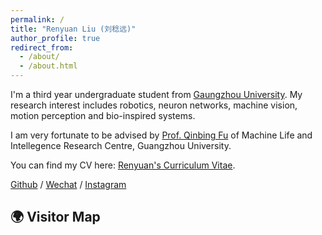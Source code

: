 ```yaml
---
permalink: /
title: "Renyuan Liu (刘稔远)"
author_profile: true
redirect_from: 
  - /about/
  - /about.html
---
```


I'm a third year undergraduate student from [Gaungzhou University](https://www.gzhu.edu.cn/xxgk/xxjj.htm). My research interest includes robotics, neuron networks, machine vision, motion perception and bio-inspired systems.

I am very fortunate to be advised by [Prof. Qinbing Fu](https://scholar.google.com/citations?hl=zh-CN&user=YIte1M8AAAAJ) of Machine Life and Intellegence Research Centre, Guangzhou University. 

You can find my CV here: [Renyuan's Curriculum Vitae](../assets/CV_RenyuanLiu.pdf).

[Github](https://github.com/Ryannnice) / [Wechat](../images/WeChat.png) / [Instagram](https://www.instagram.com/ren_yvan/)





## 🌍 Visitor Map

<div id="visitor-map" style="height: 400px; border-radius: 10px; margin-top: 2em;"></div>

<script>
  const map = L.map('visitor-map').setView([20, 0], 2);

  L.tileLayer('https://{s}.tile.openstreetmap.org/{z}/{x}/{y}.png', {
    attribution: '© OpenStreetMap contributors'
  }).addTo(map);

  // 聚类组
  const markers = L.markerClusterGroup();

  // 加载组织或历史访问数据
  fetch('/leaflet_dist/org-locations.js')
    .then(response => response.text())
    .then(js => {
      eval(js); // 里面定义了 locations 数组
      locations.forEach(loc => {
        const marker = L.marker([loc.lat, loc.lon]).bindPopup(loc.name);
        markers.addLayer(marker);
      });
      map.addLayer(markers);
    });

  // 当前访客位置
  fetch('https://ipapi.co/json')
    .then(res => res.json())
    .then(data => {
      const lat = data.latitude, lon = data.longitude;
      const marker = L.marker([lat, lon]).bindPopup(`👋 You are here: ${data.city}, ${data.country_name}`);
      marker.addTo(map).openPopup();
      map.setView([lat, lon], 4);
    });
</script>

